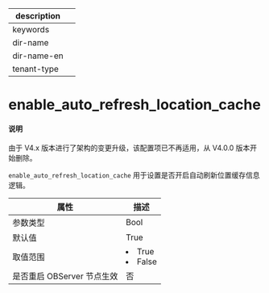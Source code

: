 |description||
|---|---|
|keywords||
|dir-name||
|dir-name-en||
|tenant-type||

# enable_auto_refresh_location_cache

<main id="notice" type='explain'>
<h4>说明</h4>
<p>由于 V4.x 版本进行了架构的变更升级，该配置项已不再适用，从 V4.0.0 版本开始删除。</p>
</main>

`enable_auto_refresh_location_cache` 用于设置是否开启自动刷新位置缓存信息逻辑。

|      **属性**      |                                                 **描述**                                                 |
|------------------|--------------------------------------------------------------------------------------------------------|
| 参数类型             | Bool                                                                                                   |
| 默认值              | True                                                                                                   |
| 取值范围             | </li><li> True   </li><li> False    |
| 是否重启 OBServer 节点生效 | 否                                                                                                      |


